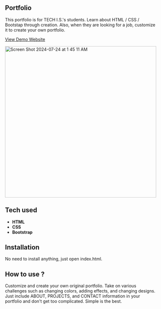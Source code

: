 ## Portfolio
This portfolio is for TECH I.S.'s students. Learn about HTML / CSS / Bootstap through creation. Also, when they are looking for a job, customize it to create your own portfolio.

[View Demo Website](https://hickcoder.github.io/Portfolio/)




<img width="500" alt="Screen Shot 2024-07-24 at 1 45 11 AM" src="https://github.com/user-attachments/assets/2a36f33e-678f-4230-abda-0f036c10b733">




## Tech used
- **HTML**
- **CSS**
- **Bootstrap**

## Installation
No need to install anything, just open index.html.


## How to use ?
Customize and create your own original portfolio. Take on various challenges such as changing colors, adding effects, and changing designs. Just include ABOUT, PROJECTS, and CONTACT information in your portfolio and don't get too complicated. Simple is the best.














